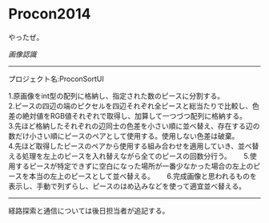 Procon2014
==========
やったぜ。

*画像認識*
*************

プロジェクト名:ProconSortUI

1.原画像をint型の配列に格納し、指定された数のピースに分割する。  
2.ピースの四辺の端のピクセルを四辺それぞれ全ピースと総当たりで比較し、色差の絶対値をRGB値それぞれで取得し、加算して一つづつ配列に格納する。  
3.先ほど格納したそれぞれの辺同士の色差を小さい順に並べ替え、存在する辺の数だけ小さい順にピースのペアとして使用する。使用しない色差は破棄。  
4.先ほど取得したピースのペアから使用する組み合わせを適用していき、並べ替える処理を左上のピースを入れ替えながら全てのピースの回数分行う。　　
5.使用するピースが特定できずに空白になった場所が一番少なかった場合の左上のピースを本当の左上のピースとして並べ替える。　　
6.完成画像と思われるものを表示し、手動で列ずらし、ピースのはめ込みなどを使って適宜並べ替える。　　


*************
経路探索と通信については後日担当者が追記する。
